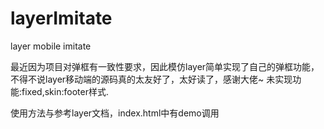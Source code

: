 # layerImitate
layer mobile imitate

最近因为项目对弹框有一致性要求，因此模仿layer简单实现了自己的弹框功能，不得不说layer移动端的源码真的太友好了，太好读了，感谢大佬~
未实现功能:fixed,skin:footer样式.

使用方法与参考layer文档，index.html中有demo调用
